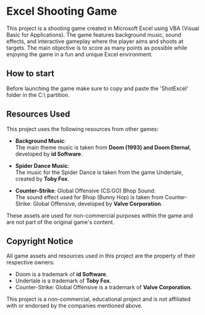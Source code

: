 # Excel Shooting Game
This project is a shooting game created in Microsoft Excel using VBA (Visual Basic for Applications). The game features background music, sound effects, and interactive gameplay where the player aims and shoots at targets. The main objective is to score as many points as possible while enjoying the game in a fun and unique Excel environment.

 How to start
---------------------
Before launching the game make sure to copy and paste the 'ShotExcel' folder in the C:\ partition.


 Resources Used
----------------
This project uses the following resources from other games:

- **Background Music**:  
  The main theme music is taken from **Doom (1993) and Doom Eternal**, developed by **id Software**.
  
- **Spider Dance Music**:  
  The music for the Spider Dance is taken from the game Undertale, created by **Toby Fox**.
  
- **Counter-Strike**: Global Offensive (CS:GO) Bhop Sound:  
  The sound effect used for Bhop (Bunny Hop) is taken from Counter-Strike: Global Offensive, developed by **Valve Corporation**.

These assets are used for non-commercial purposes within the game and are not part of the original game's content.

 Copyright Notice
-------------------
All game assets and resources used in this project are the property of their respective owners:

- Doom is a trademark of **id Software**.
- Undertale is a trademark of **Toby Fox**.
- Counter-Strike: Global Offensive is a trademark of **Valve Corporation**.

This project is a non-commercial, educational project and is not affiliated with or endorsed by the companies mentioned above.
